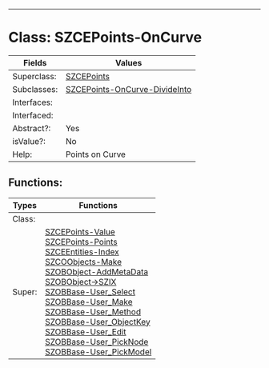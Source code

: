 ---------

# Class:	SZCEPoints-OnCurve

| Fields | Values |
| --------- | --------- |
| Superclass: | [SZCEPoints](SZCEPoints.html) |
| Subclasses: | [SZCEPoints-OnCurve-DivideInto](SZCEPoints-OnCurve-DivideInto.html) |
| Interfaces: |  |
| Interfaced: |  |
| Abstract?: | Yes |
| isValue?: | No |
| Help: | Points on Curve |


## Functions:

| Types | Functions |
| --------- | --------- |
| Class: |  |
| Super: | [SZCEPoints-Value](SZCEPoints.html) <br> [SZCEPoints-Points](SZCEPoints.html) <br> [SZCEEntities-Index](SZCEEntities.html) <br> [SZCOObjects-Make](SZCOObjects.html) <br> [SZOBObject-AddMetaData](SZOBObject.html) <br> [SZOBObject->SZIX](SZOBObject.html) <br> [SZOBBase-User_Select](SZOBBase.html) <br> [SZOBBase-User_Make](SZOBBase.html) <br> [SZOBBase-User_Method](SZOBBase.html) <br> [SZOBBase-User_ObjectKey](SZOBBase.html) <br> [SZOBBase-User_Edit](SZOBBase.html) <br> [SZOBBase-User_PickNode](SZOBBase.html) <br> [SZOBBase-User_PickModel](SZOBBase.html) |


